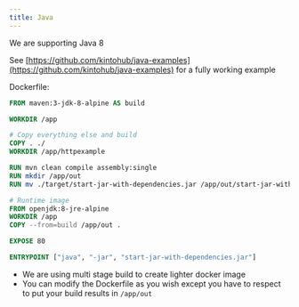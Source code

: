 ```yaml
---
title: Java
---
```


We are supporting Java 8

See [https://github.com/kintohub/java-examples](https://github.com/kintohub/java-examples) for a fully working example


Dockerfile:
```dockerfile
FROM maven:3-jdk-8-alpine AS build

WORKDIR /app

# Copy everything else and build
COPY . ./
WORKDIR /app/httpexample

RUN mvn clean compile assembly:single
RUN mkdir /app/out
RUN mv ./target/start-jar-with-dependencies.jar /app/out/start-jar-with-dependencies.jar

# Runtime image
FROM openjdk:8-jre-alpine
WORKDIR /app
COPY --from=build /app/out .

EXPOSE 80

ENTRYPOINT ["java", "-jar", "start-jar-with-dependencies.jar"]
```

- We are using multi stage build to create lighter docker image
- You can modify the Dockerfile as you wish except you have to respect to put your build results in `/app/out` 
